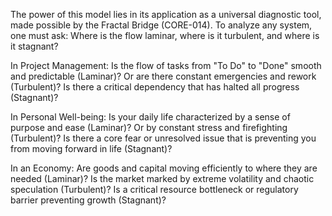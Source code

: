 The power of this model lies in its application as a universal diagnostic tool, made possible by the Fractal Bridge (CORE-014). To analyze any system, one must ask: Where is the flow laminar, where is it turbulent, and where is it stagnant?

In Project Management: Is the flow of tasks from "To Do" to "Done" smooth and predictable (Laminar)? Or are there constant emergencies and rework (Turbulent)? Is there a critical dependency that has halted all progress (Stagnant)?

In Personal Well-being: Is your daily life characterized by a sense of purpose and ease (Laminar)? Or by constant stress and firefighting (Turbulent)? Is there a core fear or unresolved issue that is preventing you from moving forward in life (Stagnant)?

In an Economy: Are goods and capital moving efficiently to where they are needed (Laminar)? Is the market marked by extreme volatility and chaotic speculation (Turbulent)? Is a critical resource bottleneck or regulatory barrier preventing growth (Stagnant)?